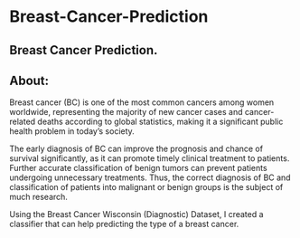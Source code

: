 # Breast-Cancer-Prediction
Breast Cancer Prediction.
------------------------
About:
------
Breast cancer (BC) is one of the most common cancers among women worldwide, representing the majority of new cancer cases and cancer-related deaths according to global statistics, making it a significant public health problem in today’s society.

The early diagnosis of BC can improve the prognosis and chance of survival significantly, as it can promote timely clinical treatment to patients. Further accurate classification of benign tumors can prevent patients undergoing unnecessary treatments. Thus, the correct diagnosis of BC and classification of patients into malignant or benign groups is the subject of much research. 

Using the Breast Cancer Wisconsin (Diagnostic) Dataset, I created a classifier that can help predicting the type of a breast cancer.
